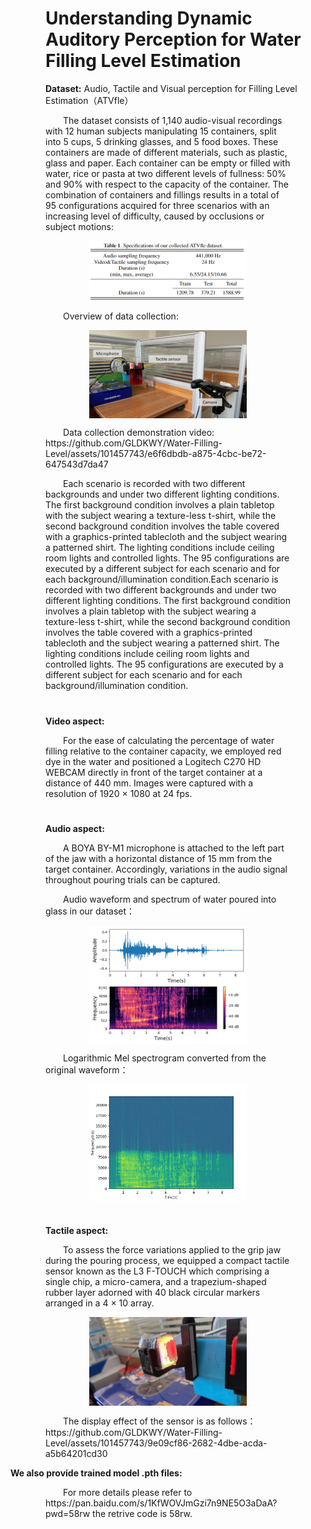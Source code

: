 <h1 style="margin-left: 2em;width: auto;height: auto;">Understanding Dynamic Auditory Perception for Water Filling Level Estimation</h1>
<p style="margin-left: 4em;width: auto;height: auto;color: dodgerblue"> </p>
<p style="margin-left: 4em;width: auto;height: auto;"><b>Dataset:</b> Audio, Tactile and Visual perception for Filling Level Estimation（ATVfle）</p>
<p style="text-indent:2em;word-wrap: break-word;word-break: break-word;margin-left: 4em;margin-right: 4em;">
    The dataset consists of 1,140 audio-visual recordings with 12 human subjects manipulating 15 containers, split into 5 cups, 5 drinking glasses, and 5 food boxes. These containers are made of different materials, such as plastic, glass and paper. Each container can be empty or filled with water, rice or pasta at two different levels of fullness: 50% and 90% with respect to the capacity of the container. The combination of containers and fillings results in a total of 95 configurations acquired for three scenarios with an increasing level of difficulty, caused by occlusions or subject motions:</p>
<div align=center><img src="https://github.com/GLDKWY/Water-Filling-Level/blob/main/images/table1.png" style="margin-left: auto;margin-right:auto;display:block;width: 50%;height: 50%;"></div>
<p style="text-indent:2em;word-wrap: break-word;word-break: break-word;margin-left: 4em;margin-right: 4em;">
    Overview of data collection:</p>
<div align=center><img src="https://github.com/GLDKWY/Water-Filling-Level/blob/main/images/img1.png" style="margin-left: auto;margin-right:auto;display:block;width: 50%;height: 50%;"></div>
<p style="text-indent:2em;word-wrap: break-word;word-break: break-word;margin-left: 4em;margin-right: 4em;">
    Data collection demonstration video:    https://github.com/GLDKWY/Water-Filling-Level/assets/101457743/e6f6dbdb-a875-4cbc-be72-647543d7da47</p>
<p style="text-indent:2em;word-wrap: break-word;word-break: break-word;margin-left: 4em;margin-right: 4em;">
    Each scenario is recorded with two different backgrounds and under two different lighting conditions. The first background condition involves a plain tabletop with the subject wearing a texture-less t-shirt, while the second background condition involves the table covered with a graphics-printed tablecloth and the subject wearing a patterned shirt. The lighting conditions include ceiling room lights and controlled lights. The 95 configurations are executed by a different subject for each scenario and for each background/illumination condition.Each scenario is recorded with two different backgrounds and under two different lighting conditions. The first background condition involves a plain tabletop with the subject wearing a texture-less t-shirt, while the second background condition involves the table covered with a graphics-printed tablecloth and the subject wearing a patterned shirt. The lighting conditions include ceiling room lights and controlled lights. The 95 configurations are executed by a different subject for each scenario and for each background/illumination condition.</p>
<h1 style="margin-left: 2em;width: auto;height: auto;"></h1>
<p style="margin-left: 4em;width: auto;height: auto;">
    <b>Video aspect:</b></p>
<p style="text-indent:2em;word-wrap: break-word;word-break: break-word;margin-left: 4em;margin-right: 4em;">
    For the ease of calculating the percentage of water filling relative to the container capacity, we employed red dye in the water and positioned a Logitech C270 HD WEBCAM directly in front of the target container at a distance of 440 mm. Images were captured with a resolution of 1920 × 1080 at 24 fps.</p>
<h1 style="margin-left: 2em;width: auto;height: auto;"></h1>
<p style="margin-left: 4em;width: auto;height: auto;">
    <b>Audio aspect:</b></p>
<p style="text-indent:2em;word-wrap: break-word;word-break: break-word;margin-left: 4em;margin-right: 4em;">
    A BOYA BY-M1 microphone is attached to the left part of the jaw with a horizontal distance of 15 mm from the target container. Accordingly, variations in the audio signal throughout pouring trials can be captured.</p>
<p style="text-indent:2em;word-wrap: break-word;word-break: break-word;margin-left: 4em;margin-right: 4em;">
    Audio waveform and spectrum of water poured into glass in our dataset：</p>
<div align=center><img src="https://github.com/GLDKWY/Water-Filling-Level/blob/main/images/img2.png" style="margin-left: auto;margin-right:auto;display:block;width: 50%;height: 50%;"></div>
<p style="text-indent:2em;word-wrap: break-word;word-break: break-word;margin-left: 4em;margin-right: 4em;">
    Logarithmic Mel spectrogram converted from the original waveform：</p>
<div align=center><img src="https://github.com/GLDKWY/Water-Filling-Level/blob/main/images/img3.png" style="margin-left: auto;margin-right:auto;display:block;width: 50%;height: 50%;"></div>
<h1 style="margin-left: 2em;width: auto;height: auto;"></h1>
<p style="margin-left: 4em;width: auto;height: auto;">
    <b>Tactile aspect:</b></p>
<p style="text-indent:2em;word-wrap: break-word;word-break: break-word;margin-left: 4em;margin-right: 4em;">
    To assess the force variations applied to the grip jaw during the pouring process, we equipped a compact tactile sensor known as the L3 F-TOUCH which comprising a single chip, a micro-camera, and a trapezium-shaped rubber layer adorned with 40 black circular markers arranged in a 4 × 10 array.</p>
<div align=center><img src="https://github.com/GLDKWY/Water-Filling-Level/blob/main/images/img4.png" style="margin-left: auto;margin-right:auto;display:block;width: 50%;height: 50%;"></div>
<p style="text-indent:2em;word-wrap: break-word;word-break: break-word;margin-left: 4em;margin-right: 4em;">
    The display effect of the sensor is as follows：  https://github.com/GLDKWY/Water-Filling-Level/assets/101457743/9e09cf86-2682-4dbe-acda-a5b64201cd30</p>
    <b>We also provide trained model .pth files:</b></p>
<p style="text-indent:2em;word-wrap: break-word;word-break: break-word;margin-left: 4em;margin-right: 4em;">
    For more details please refer to https://pan.baidu.com/s/1KfWOVJmGzi7n9NE5O3aDaA?pwd=58rw  the retrive code is 58rw.</p>
